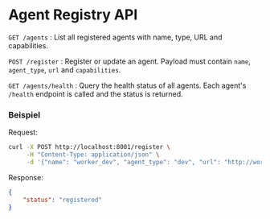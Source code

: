 # Agent Registry API

`GET /agents`
: List all registered agents with name, type, URL and capabilities.

`POST /register`
: Register or update an agent. Payload must contain
  `name`, `agent_type`, `url` and `capabilities`.

`GET /agents/health`
: Query the health status of all agents. Each agent's `/health`
  endpoint is called and the status is returned.

### Beispiel

Request:
```bash
curl -X POST http://localhost:8001/register \
     -H "Content-Type: application/json" \
     -d '{"name": "worker_dev", "agent_type": "dev", "url": "http://worker:8101", "capabilities": ["code"]}'
```

Response:
```json
{
    "status": "registered"
}
```
